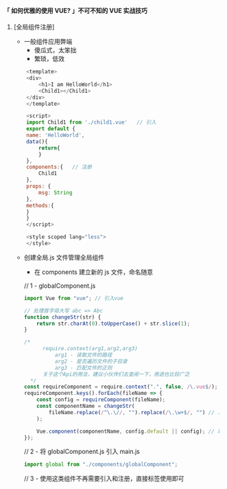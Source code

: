 #### 「 如何优雅的使用 VUE? 」不可不知的 VUE 实战技巧

1. [全局组件注册]

    - 一般组件应用弊端
        - 傻瓜式，太笨拙
        - 繁琐，低效

    ```js
        <template>
        <div>
            <h1>I am HelloWorld</h1>
            <Child1></Child1>
        </div>
        </template>

        <script>
        import Child1 from './child1.vue'   // 引入
        export default {
        name: 'HelloWorld',
        data(){
            return{
            }
        },
        components:{   // 注册
            Child1
        },
        props: {
            msg: String
        },
        methods:{
        }
        }
        </script>

        <style scoped lang="less">
        </style>
    ```

    - 创建全局.js 文件管理全局组件

        - 在 components 建立新的 js 文件，命名随意

        // 1 - globalComponent.js

        ```js
        import Vue from "vue"; // 引入vue

        // 处理首字母大写 abc => Abc
        function changeStr(str) {
            return str.charAt(0).toUpperCase() + str.slice(1);
        }

        /*
              require.context(arg1,arg2,arg3)
                  arg1 - 读取文件的路径
                  arg2 - 是否遍历文件的子目录
                  arg3 - 匹配文件的正则
              关于这个Api的用法，建议小伙伴们去查阅一下，用途也比较广泛
          */
        const requireComponent = require.context(".", false, /\.vue$/);
        requireComponent.keys().forEach(fileName => {
            const config = requireComponent(fileName);
            const componentName = changeStr(
                fileName.replace(/^\.\//, "").replace(/\.\w+$/, "") // ./child1.vue => child1
            );

            Vue.component(componentName, config.default || config); // 动态注册该目录下的所有.vue文件
        });
        ```

        // 2 - 将 globalComponent.js 引入 main.js

        ```js
        import global from "./components/globalComponent";
        ```

        // 3 - 使用这类组件不再需要引入和注册，直接标签使用即可
